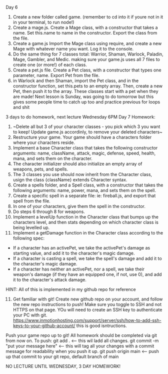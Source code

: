 Day 6
1) Create a new folder called game. (remember to cd into it if youre not in it in your terminal, to run node!)
2) Create a mage.js. Create a Mage class, with a constructor that takes a name. Set this.name to name in the constructor. Export the class from the file.
3) Create a game.js Import the Mage class using require, and create a new Mage with whatever name you want. Log it to the console.
4) Do the same thing for 7 classes total: Warrior, Shaman, Warlock, Paladin, Mage, Gambler, and Medic. making sure your game.js uses all 7 files to create one (or more!) of each class.
5) Create a pet.js file. Create a Pet class, with a constructor that types one parameter, name. Export Pet from the file.
6) in Warlock and then Shaman, import the Pet class, and in the constructor function, set this.pets to an empty array. Then, create a new Pet, then push it to the array. These classes start with a pet when they are made! 
Next lesson is Sunday, was going to do tomorrow but this gives some people time to catch up too and practice previous for loops and shit

3 days to do homework, next lecture Wednesday 6PM
Day 7 Homework:
1) ~Delete all but 3 of your character classes - you pick which 3 you want to keep! Update game.js accordinly, to remove your deleted characters~
2) Restructure your game. Your game should have a characters folder where your characters reside. 
3) Implement a base Character class that takes the following constructor arguments: name, className, attack, magic, defense, speed, health, mana, and sets them on the character.
4) The character initializer should also initialize an empty array of weapons, pets, and spells.
5) The 3 classes you use should now inherit from the Character class, usign the class {className} extends Character syntax.
6) Create a spells folder, and a Spell class, with a constructor that takes the following arguments: name, power, mana, and sets them on the spell.
7) Create a specific spell in a separate file: ie: fireball.js, and export that spell from the file.
8) In one of your characters, give them the spell in the constructor.
9) Do steps 6 through 8 for weapons.
10) Implement a levelUp function in the Character class that bumps up the characters level, and then stats depending on which character class is being levelled up.
11) Implement a getDamage function in the Character class according to the following spec:
- If a character has an activePet, we take the activePet's damage as starting value, and add it to the character's magic damage.
- If a character is casting a spell, we take the spell's damage and add it to the character's magic damage.
- If a character has neither an activePet, nor a spell, we take their weapon's damage (if they have an equipped one, if not, use 0), and add it to the character's attack damage.


HINT: All of this is implemented in my github repo for reference

11) Get familiar with git! Create new github repo on your account, and follow the new repo instructions to push! Make sure you toggle to SSH and not HTTPS on that page.
YOu will need to create an SSH key to authenticate your PC with git. https://www.inmotionhosting.com/support/server/ssh/how-to-add-ssh-keys-to-your-github-account/ this is good isntructions.

Push your game repo up to git! All homework should be completed via git from now on.
To push:
git add . <-- this wil ladd all changes.
git commit -m "put your message here" <-- this will tag all your changes with a commit message for readability when you push it up.
git push origin main <-- push up that commit to your git repo, default branch of main

NO LECTURE UNTIL WEDNESDAY, 3 DAY HOMEWORK! 

